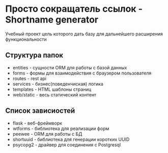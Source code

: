 
# Просто сокращатель ссылок - Shortname generator

Учебный проект цель которого дать базу для дальнейшего расширения функциональности

Структура папок
- 
- entities - сущности ORM для работы с базой данных
- forms - формы для взаимодействия с браузером пользователя
- routes - rest api
- services - бизнес(поведенчиская) логика
- templates - HTML шаблоны страниц
- web/static - весь статический контент

Список зависиостей
-
- flask - веб-фреймворк
- wtforms - библиотека для реализации форм
- peewee - ORM для работы с БД
- shortuuid - библиотека для генерации коротких UUID
- psycopg2 - драйвер для соединения с Postgresql